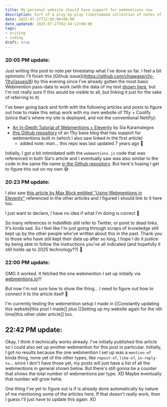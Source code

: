 ```yaml
---
title: My personal website should have support for webmentions now
description: Sort of a play-by-play timestamped collection of notes of me figuring out setting up Webmentions with my blog.
date: 2025-07-27T12:05:06+00:00
date_updated: 2025-07-27T02:44:12+00:00
tags: 
- writing
- coding
draft: true
---
```


### 20:05 PM update:
Just writing this post to note per timestamp what I've done so far. I feel a bit optimistic I'll finish this [Github issue])(https://github.com/chiawase/chi-11ty/issues/8) by this evening since I've already gotten the most basic Webmention pass-data to work (with the data of my test [shown here](https://webmention.io/chisenires.design/webmention/wdlPhQ9nM6WgqEoVIibL), but I'm not really sure if this would be visible to all, but linking it just for the sake of referring to it)

I've been going back and forth with the following articles and posts to figure out how to make this setup work with my own website of 11ty + Coolify (since that's where my site is deployed, and not the conventional Netlify):
- [An In-Depth Tutorial of Webmentions + Eleventy](https://sia.codes/posts/webmentions-eleventy-in-depth/) by Sia Karamalegos
- [this Github repository](https://github.com/maxboeck/eleventy-webmentions) of an 11ty base blog that has support for webmentions built in (which I also saw linked in the first article)
	- added note: man... this repo was last updated 7 years ago 🤯

Initially, I got a bit intimidated with the `webmentions.js` code that was referenced in both Sia's article and I eventually saw was also similar to the code in the same file name [in the Github repository](https://github.com/maxboeck/eleventy-webmentions/blob/master/_data/webmentions.js). But here's hoping I get to figure this out on my own 😅

### 20:23 PM update:
I also saw [this article by Max Böck entitled "Using Webmentions in Eleventy"](https://mxb.dev/blog/using-webmentions-on-static-sites/) referenced in the other articles and I figured I should link to it here too.

I just want to declare, I have no idea if what I'm doing is correct 🙈

So many references in IndieWeb still refer to Twitter, or point to dead links. It's kinda sad. So I feel like I'm just going through scraps of knowledge still kept up by the other people who've written about this in the past. Thank you to those who have still kept their data up after so long, I hope I do it justice by being able to follow the instructions you've all indicated (and hopefully it still holds up to 2025 technology??) 🙈

### 22:00 PM update:
OMG it worked. It fetched the one webmention I set up initially via [webmentions.io](https://webmentions.io)!!!

But now I'm not sure how to show the thing... I need to figure out how to connect it to the article itself 🤔

I'm currently testing the webmention setup I made in [[Constantly updating this website|this post I made]] plus [[Setting up my website again for the nth time|this other older article]] too.

## 22:42 PM update:
Okay, I think it technically works already. I've initially published this article so I could also set up another webmention for this post in particular. Initially, I got no results because the one webmention I set up was a `mention-of` kinda thing, none yet of the other types, like `repost-of`, `like-of`, `in-reply-to`... since I don't have those yet, my posts will just have a list of all the webmentions in general shown below. But there's still gonna be a counter that shows the total number of webmentions per type. XD Maybe eventually that number will grow hehe.

One thing I've yet to figure out is if is already done automatically by nature of me mentioning some of the articles here. If that doesn't really work, then I guess I'll just have to update this again. XD